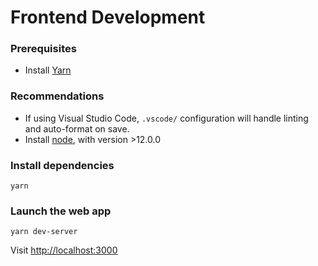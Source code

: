 # Frontend Development

### Prerequisites
- Install [Yarn](https://classic.yarnpkg.com/en/docs/install)

### Recommendations
- If using Visual Studio Code, `.vscode/` configuration will handle linting and auto-format on save.
- Install [node](https://nodejs.org/en/), with version >12.0.0

### Install dependencies
```
yarn
```

### Launch the web app
```
yarn dev-server
```
Visit [http://localhost:3000](http://localhost:3000)
